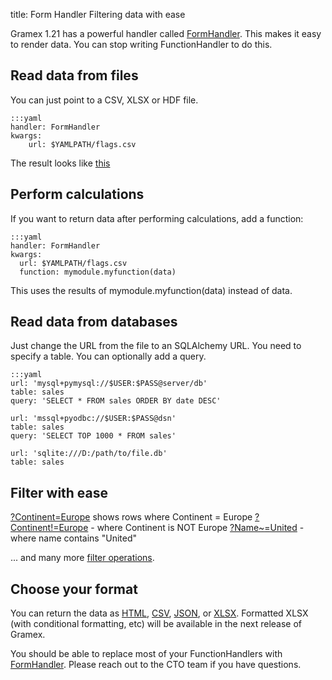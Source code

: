 title: Form Handler Filtering data with ease

Gramex 1.21 has a powerful handler called [FormHandler](../formhandler/). This makes it easy to render data. You can stop writing FunctionHandler to do this.

## Read data from files

You can just point to a CSV, XLSX or HDF file. 

    :::yaml
    handler: FormHandler
    kwargs:
        url: $YAMLPATH/flags.csv

The result looks like [this](../formhandler/flags)

## Perform calculations

If you want to return data after performing calculations, add a function:

    :::yaml
    handler: FormHandler
    kwargs:
      url: $YAMLPATH/flags.csv
      function: mymodule.myfunction(data)

This uses the results of mymodule.myfunction(data) instead of data.

## Read data from databases

Just change the URL from the file to an SQLAlchemy URL. You need to specify a table. You can optionally add a query.

    :::yaml
    url: 'mysql+pymysql://$USER:$PASS@server/db'
    table: sales
    query: 'SELECT * FROM sales ORDER BY date DESC'

    url: 'mssql+pyodbc://$USER:$PASS@dsn'
    table: sales
    query: 'SELECT TOP 1000 * FROM sales'

    url: 'sqlite:///D:/path/to/file.db'
    table: sales

## Filter with ease

[?Continent=Europe](../formhandler/flags?Continent=Europe&_format=html) shows rows where Continent = Europe
[?Continent!=Europe](../formhandler/flags?Continent!=Europe&_format=html) - where Continent is NOT Europe
[?Name~=United](../formhandler/flags?Name~=United&_format=html) - where name contains "United"

... and many more [filter operations](../formhandler/#formhandler-filters).

## Choose your format

You can return the data as [HTML](../formhandler/flags?_format=html), [CSV](../formhandler/flags?_format=csv), [JSON](../formhandler/flags?_format=json), or [XLSX](../formhandler/flags?_format=xlsx). Formatted XLSX (with conditional formatting, etc) will be available in the next release of Gramex.

You should be able to replace most of your FunctionHandlers with [FormHandler](../formhandler/). Please reach out to the CTO team if you have questions.
